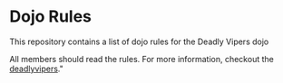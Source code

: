 Dojo Rules
==========

This repository contains a list of dojo rules for the Deadly Vipers dojo

All members should read the rules.
For more information, checkout the [deadlyvipers](https://github.com/deadlyvipers)."

